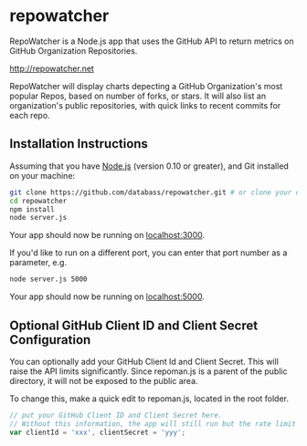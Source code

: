 # repowatcher

RepoWatcher is a Node.js app that uses the GitHub API to return metrics on GitHub Organization Repositories. 

http://repowatcher.net

RepoWatcher will display charts depecting a GitHub Organization's most popular Repos, based on number of forks, or stars.
It will also list an organization's public repositories, with quick links to recent commits for each repo.


## Installation Instructions

Assuming that you have [Node.js](http://nodejs.org/) (version 0.10 or greater), and Git installed on your machine:

```sh
git clone https://github.com/databass/repowatcher.git # or clone your own fork
cd repowatcher
npm install
node server.js
```
Your app should now be running on [localhost:3000](http://localhost:3000/).

If you'd like to run on a different port, you can enter that port number as a parameter, e.g.
```sh
node server.js 5000
```
Your app should now be running on [localhost:5000](http://localhost:5000/).


## Optional GitHub Client ID and Client Secret Configuration

You can optionally add your GitHub Client Id and Client Secret. This will raise the API limits significantly. Since repoman.js is a parent of the public directory, it will not be exposed to the public area. 

To change this, make a quick edit to repoman.js, located in the root folder.

```js
// put your GitHub Client ID and Client Secret here. 
// Without this information, the app will still run but the rate limit will be quickly exceeded
var clientId = 'xxx', clientSecret = 'yyy';
```





